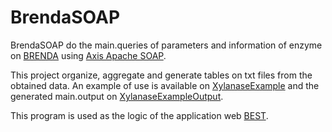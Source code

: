 # BrendaSOAP

BrendaSOAP do the main.queries of parameters and information of enzyme on [BRENDA](https://www.brenda-enzymes.org/) using [Axis Apache SOAP](http://axis.apache.org/axis/).

This project organize, aggregate and generate tables on txt files from the obtained data. An example of use is available on [XylanaseExample](https://github.com/StarBrand/BrendaSOAP/blob/master/src/main/XylanaseExample.java) and the generated main.output on [XylanaseExampleOutput](https://github.com/StarBrand/BrendaSOAP/tree/master/results/XylanaseExampleOutput).

This program is used as the logic of the application web [BEST](https://github.com/StarBrand/BEST).
